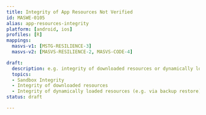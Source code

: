 ```yaml
---
title: Integrity of App Resources Not Verified
id: MASWE-0105
alias: app-resources-integrity
platform: [android, ios]
profiles: [R]
mappings:
  masvs-v1: [MSTG-RESILIENCE-3]
  masvs-v2: [MASVS-RESILIENCE-2, MASVS-CODE-4]

draft:
  description: e.g. integrity of downloaded resources or dynamically loaded resources
  topics:
  - Sandbox Integrity
  - Integrity of downloaded resources
  - Integrity of dynamically loaded resources (e.g. via backup restore)
status: draft

---
```


